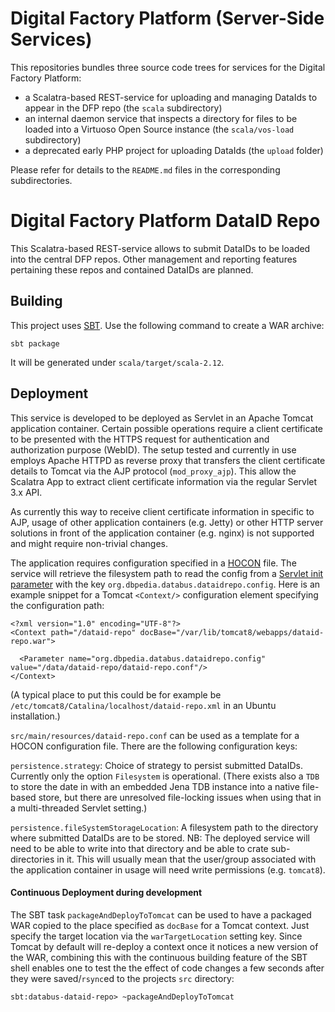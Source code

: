 # Digital Factory Platform (Server-Side Services) #

This repositories bundles three source code trees for services for the Digital
Factory Platform:

* a Scalatra-based REST-service for uploading and managing DataIds to appear in
 the DFP repo (the `scala` subdirectory)
* an internal daemon service that inspects a directory for files to be loaded 
 into a Virtuoso Open Source instance (the `scala/vos-load` subdirectory)
* a deprecated early PHP project for uploading DataIds (the `upload` folder)

Please refer for details to the `README.md` files in the corresponding 
subdirectories.
# Digital Factory Platform DataID Repo #

This Scalatra-based REST-service allows to submit DataIDs to be loaded into the central
DFP repos. Other management and reporting features pertaining these repos and contained 
DataIDs are planned.

## Building

This project uses [SBT](https://www.scala-sbt.org/documentation.html). 
Use the following command to create a WAR archive:

```sbt package```

It will be generated under `scala/target/scala-2.12`.

## Deployment

This service is developed to be deployed as Servlet in an Apache Tomcat application container.
Certain possible operations require a client certificate to be presented with the HTTPS request
for authentication and authorization purpose (WebID). The setup tested and currently in use employs
Apache HTTPD as reverse proxy that transfers the client certificate details to Tomcat via
the AJP protocol (`mod_proxy_ajp`). This allow the Scalatra App to extract client certificate 
information via the regular Servlet 3.x API.

As currently this way to receive client certificate information in specific to AJP, usage of 
other application containers (e.g. Jetty) or other HTTP server solutions in front of the 
application container (e.g. nginx) is not supported and might require non-trivial changes.
 
The application requires configuration specified in a 
[HOCON](https://github.com/lightbend/config/blob/master/HOCON.md) file. The service will retrieve
the filesystem path to read the config from a 
[Servlet init parameter](https://docs.oracle.com/javaee/7/api/javax/servlet/ServletConfig.html#getInitParameter-java.lang.String-)
with the key `org.dbpedia.databus.dataidrepo.config`. Here is an example snippet for a Tomcat 
`<Context/>` configuration element specifying the configuration path:

```
<?xml version="1.0" encoding="UTF-8"?>
<Context path="/dataid-repo" docBase="/var/lib/tomcat8/webapps/dataid-repo.war">

  <Parameter name="org.dbpedia.databus.dataidrepo.config" value="/data/dataid-repo/dataid-repo.conf"/>
</Context>

```
(A typical place to put this could be for example be `/etc/tomcat8/Catalina/localhost/dataid-repo.xml`
 in an Ubuntu installation.)

`src/main/resources/dataid-repo.conf` can be used as a template for a HOCON configuration file. 
  There are the following configuration keys:

`persistence.strategy`: Choice of strategy to persist submitted DataIDs. Currently only the option 
  `Filesystem` is operational. (There exists also a `TDB` to store the date in with an embedded Jena 
   TDB instance into a native file-based store, but there are unresolved file-locking issues when
   using that in a multi-threaded Servlet setting.)
   
`persistence.fileSystemStorageLocation`: A filesystem path to the directory where submitted DataIDs
  are to be stored. NB: The deployed service will need to be able to write into that directory and 
  be able to crate sub-directories in it. This will usually mean that the user/group associated with
  the application container in usage will need write permissions (e.g. `tomcat8`).


#### Continuous Deployment during development

The SBT task `packageAndDeployToTomcat` can be used to have a packaged WAR copied to the place specified
as `docBase` for a Tomcat context. Just specify the target location via the `warTargetLocation` setting key.
Since Tomcat by default will re-deploy a context once it notices a new version of the WAR, combining this with
the continuous building feature of the SBT shell enables one to test the the effect of code changes a few
seconds after they were saved/`rsync`ed to the projects `src` directory:

`sbt:databus-dataid-repo> ~packageAndDeployToTomcat`
